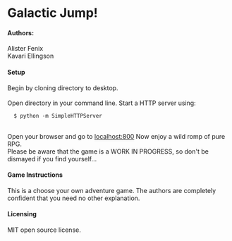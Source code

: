 <h1>Galactic Jump!</h1>
<h4>Authors:</h4>
<p>
  Alister Fenix <br/>
  Kavari Ellingson
</p>

<h4>Setup</h4>

<p>
Begin by cloning directory to desktop.  </br>
</br>
Open directory in your command line.  Start a HTTP server using: </br>

<code>
  $ python -m SimpleHTTPServer
</code>
</br>

Open your browser and go to <a href="http://localhost:800">localhost:800</a>
Now enjoy a wild romp of pure RPG.</br>
Please be aware that the game is a WORK IN PROGRESS, so don't be dismayed if you find yourself...
</p>

<h4>Game Instructions</h4>
<p>
  This is a choose your own adventure game. The authors are completely confident that you need no other explanation.
</p>

<h4>Licensing</h4>
MIT open source license.
